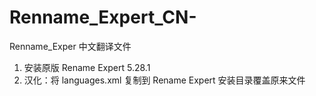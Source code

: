 # Renname_Expert_CN-
Renname_Exper 中文翻译文件
1. 安装原版 Rename Expert 5.28.1
2. 汉化：将 languages.xml 复制到 Rename Expert 安装目录覆盖原来文件
